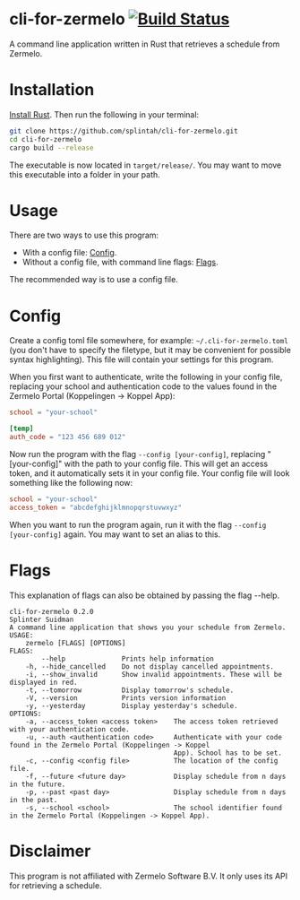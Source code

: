 # cli-for-zermelo [![Build Status](https://travis-ci.org/splintah/cli-for-zermelo.svg?branch=master)](https://travis-ci.org/splintah/cli-for-zermelo)
A command line application written in Rust that retrieves a schedule from Zermelo.

# Installation
[Install Rust](https://rustup.rs). Then run the following in your terminal:

```bash
git clone https://github.com/splintah/cli-for-zermelo.git
cd cli-for-zermelo
cargo build --release
```

The executable is now located in `target/release/`.
You may want to move this executable into a folder in your path.

# Usage
There are two ways to use this program:
- With a config file: [Config](#config).
- Without a config file, with command line flags: [Flags](#flags).

The recommended way is to use a config file.

# Config
Create a config toml file somewhere, for example: `~/.cli-for-zermelo.toml` (you don't have to specify the filetype, but it may be convenient for possible syntax highlighting).
This file will contain your settings for this program.

When you first want to authenticate, write the following in your config file, replacing your school and authentication code to the values found in the Zermelo Portal (Koppelingen -> Koppel App):
```toml
school = "your-school"

[temp]
auth_code = "123 456 689 012"
```

Now run the program with the flag `--config [your-config]`, replacing "[your-config]" with the path to your config file.
This will get an access token, and it automatically sets it in your config file.
Your config file will look something like the following now:
```toml
school = "your-school"
access_token = "abcdefghijklmnopqrstuvwxyz"
```

When you want to run the program again, run it with the flag `--config [your-config]` again.
You may want to set an alias to this.

# Flags
This explanation of flags can also be obtained by passing the flag --help.

```
cli-for-zermelo 0.2.0
Splinter Suidman
A command line application that shows you your schedule from Zermelo.
USAGE:
    zermelo [FLAGS] [OPTIONS]
FLAGS:
        --help              Prints help information
    -h, --hide_cancelled    Do not display cancelled appointments.
    -i, --show_invalid      Show invalid appointments. These will be displayed in red.
    -t, --tomorrow          Display tomorrow's schedule.
    -V, --version           Prints version information
    -y, --yesterday         Display yesterday's schedule.
OPTIONS:
    -a, --access_token <access token>    The access token retrieved with your authentication code.
    -u, --auth <authentication code>     Authenticate with your code found in the Zermelo Portal (Koppelingen -> Koppel
                                         App). School has to be set.
    -c, --config <config file>           The location of the config file.
    -f, --future <future day>            Display schedule from n days in the future.
    -p, --past <past day>                Display schedule from n days in the past.
    -s, --school <school>                The school identifier found in the Zermelo Portal (Koppelingen -> Koppel App).
```

# Disclaimer
This program is not affiliated with Zermelo Software B.V. It only uses its API for retrieving a schedule.
